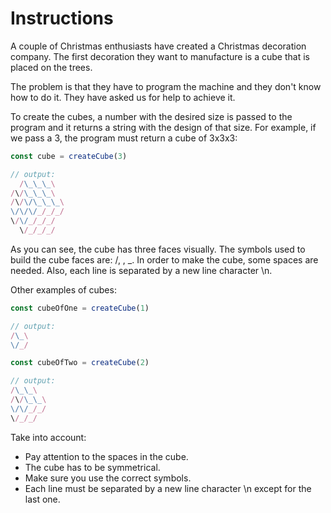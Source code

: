 # Instructions

A couple of Christmas enthusiasts have created a Christmas decoration company. The first decoration they want to manufacture is a cube that is placed on the trees.

The problem is that they have to program the machine and they don't know how to do it. They have asked us for help to achieve it.

To create the cubes, a number with the desired size is passed to the program and it returns a string with the design of that size. For example, if we pass a 3, the program must return a cube of 3x3x3:

```js
const cube = createCube(3)

// output:
  /\_\_\_\
/\/\_\_\_\
/\/\/\_\_\_\
\/\/\/_/_/_/
\/\/_/_/_/
  \/_/_/_/
```

As you can see, the cube has three faces visually. The symbols used to build the cube faces are: /, , \_. In order to make the cube, some spaces are needed. Also, each line is separated by a new line character \n.

Other examples of cubes:

```js
const cubeOfOne = createCube(1)

// output:
/\_\
\/_/

const cubeOfTwo = createCube(2)

// output:
/\_\_\
/\/\_\_\
\/\/_/_/
\/_/_/
```

Take into account:

- Pay attention to the spaces in the cube.
- The cube has to be symmetrical.
- Make sure you use the correct symbols.
- Each line must be separated by a new line character \n except for the last one.
